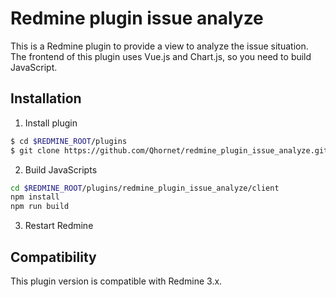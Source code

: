 # Redmine plugin issue analyze

This is a Redmine plugin to provide a view to analyze the issue situation.
The frontend of this plugin uses Vue.js and Chart.js, so you need to build JavaScript.

## Installation
1. Install plugin
  ```sh
  $ cd $REDMINE_ROOT/plugins
  $ git clone https://github.com/Qhornet/redmine_plugin_issue_analyze.git
  ```

2. Build JavaScripts
  ```sh
  cd $REDMINE_ROOT/plugins/redmine_plugin_issue_analyze/client
  npm install
  npm run build
  ```

3. Restart Redmine

## Compatibility
This plugin version is compatible with Redmine 3.x.
